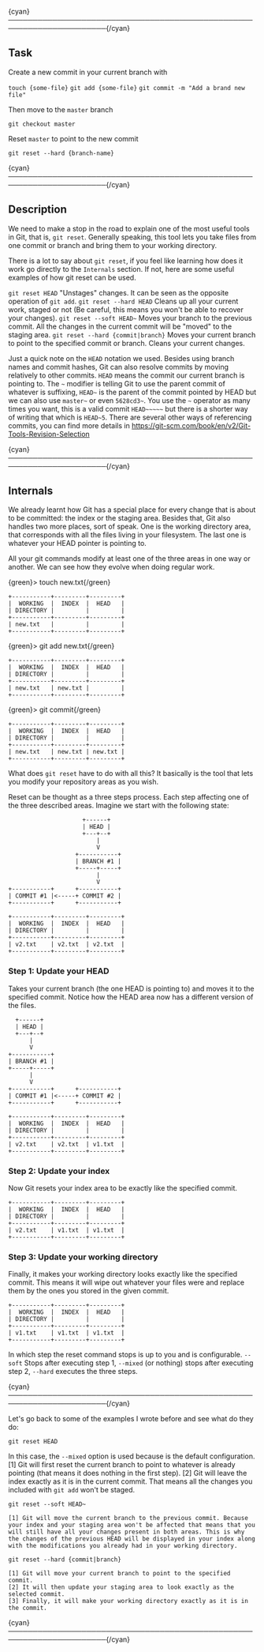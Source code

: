 {cyan}──────────────────────────────────────────────────────────────────────{/cyan}

## Task

Create a new commit in your current branch with

`touch {some-file}`
`git add {some-file}`
`git commit -m "Add a brand new file"`

Then move to the `master` branch

`git checkout master`

Reset `master` to point to the new commit

`git reset --hard {branch-name}`

{cyan}──────────────────────────────────────────────────────────────────────{/cyan}

## Description

We need to make a stop in the road to explain one of the most useful tools in Git, that is, `git reset`. Generally speaking, this tool lets you take files from one commit or branch and bring them to your working directory.

There is a lot to say about `git reset`, if you feel like learning how does it work go directly to the `Internals` section. If not, here are some useful examples of how git reset can be used.

`git reset HEAD` "Unstages" changes. It can be seen as the opposite operation of `git add`.
`git reset --hard HEAD` Cleans up all your current work, staged or not (Be careful, this means you won't be able to recover your changes).
`git reset --soft HEAD~` Moves your branch to the previous commit. All the changes in the current commit will be "moved" to the staging area.
`git reset --hard {commit|branch}` Moves your current branch to point to the specified commit or branch. Cleans your current changes.

Just a quick note on the `HEAD` notation we used. Besides using branch names and commit hashes, Git can also resolve commits by moving relatively to other commits. `HEAD` means the commit our current branch is pointing to. The `~` modifier is telling Git to use the parent commit of whatever is suffixing, `HEAD~` is the parent of the commit pointed by HEAD but we can also use `master~` or even `5628cd3~`. You use the `~` operator as many times you want, this is a valid commit `HEAD~~~~~` but there is a shorter way of writing that which is `HEAD~5`. There are several other ways of referencing commits, you can find more details in https://git-scm.com/book/en/v2/Git-Tools-Revision-Selection

{cyan}──────────────────────────────────────────────────────────────────────{/cyan}

## Internals

We already learnt how Git has a special place for every change that is about to be committed: the index or the staging area. Besides that, Git also handles two more places, sort of speak. One is the working directory area, that corresponds with all the files living in your filesystem. The last one is whatever your HEAD pointer is pointing to.

All your git commands modify at least one of the three areas in one way or another. We can see how they evolve when doing regular work.

{green}> touch new.txt{/green}
```
+-----------+---------+---------+
|  WORKING  |  INDEX  |  HEAD   |
| DIRECTORY |         |         |
+-----------+---------+---------+
| new.txt   |         |         |
+-----------+---------+---------+
```
{green}> git add new.txt{/green}
```
+-----------+---------+---------+
|  WORKING  |  INDEX  |  HEAD   |
| DIRECTORY |         |         |
+-----------+---------+---------+
| new.txt   | new.txt |         |
+-----------+---------+---------+
```
{green}> git commit{/green}
```
+-----------+---------+---------+
|  WORKING  |  INDEX  |  HEAD   |
| DIRECTORY |         |         |
+-----------+---------+---------+
| new.txt   | new.txt | new.txt |
+-----------+---------+---------+
```

What does `git reset` have to do with all this? It basically is the tool that lets you modify your repository areas as you wish.

Reset can be thought as a three steps process. Each step affecting one of the three described areas. Imagine we start with the following state:

```
                     +------+
                     | HEAD |
                     +---+--+
                         |
                         V
                   +-----------+
                   | BRANCH #1 |
                   +-----+-----+
                         |
                         V
+-----------+      +-----------+
| COMMIT #1 |<-----+ COMMIT #2 |
+-----------+      +-----------+
```

```
+-----------+---------+---------+
|  WORKING  |  INDEX  |  HEAD   |
| DIRECTORY |         |         |
+-----------+---------+---------+
| v2.txt    | v2.txt  | v2.txt  |
+-----------+---------+---------+
```

### Step 1: Update your HEAD

Takes your current branch (the one HEAD is pointing to) and moves it to the specified commit. Notice how the HEAD area now has a different version of the files.

```
  +------+
  | HEAD |
  +---+--+
      |
      V
+-----------+
| BRANCH #1 |
+-----+-----+
      |
      V
+-----------+      +-----------+
| COMMIT #1 |<-----+ COMMIT #2 |
+-----------+      +-----------+
```

```
+-----------+---------+---------+
|  WORKING  |  INDEX  |  HEAD   |
| DIRECTORY |         |         |
+-----------+---------+---------+
| v2.txt    | v2.txt  | v1.txt  |
+-----------+---------+---------+
```

### Step 2: Update your index

Now Git resets your index area to be exactly like the specified commit.

```
+-----------+---------+---------+
|  WORKING  |  INDEX  |  HEAD   |
| DIRECTORY |         |         |
+-----------+---------+---------+
| v2.txt    | v1.txt  | v1.txt  |
+-----------+---------+---------+
```

### Step 3: Update your working directory

Finally, it makes your working directory looks exactly like the specified commit. This means it will wipe out whatever your files were and replace them by the ones you stored in the given commit.

```
+-----------+---------+---------+
|  WORKING  |  INDEX  |  HEAD   |
| DIRECTORY |         |         |
+-----------+---------+---------+
| v1.txt    | v1.txt  | v1.txt  |
+-----------+---------+---------+
```

In which step the reset command stops is up to you and is configurable. `--soft` Stops after executing step 1, `--mixed` (or nothing) stops after executing step 2, `--hard` executes the three steps.

{cyan}──────────────────────────────────────────────────────────────────────{/cyan}

Let's go back to some of the examples I wrote before and see what do they do:

`git reset HEAD`

In this case, the `--mixed` option is used because is the default configuration.
    [1] Git will first reset the current branch to point to whatever is already pointing (that means it does nothing in the first step).
    [2] Git will leave the index exactly as it is in the current commit. That means all the changes you included with `git add` won't be staged.

`git reset --soft HEAD~`

    [1] Git will move the current branch to the previous commit. Because your index and your staging area won't be affected that means that you will still have all your changes present in both areas. This is why the changes of the previous HEAD will be displayed in your index along with the modifications you already had in your working directory.

`git reset --hard {commit|branch}`

    [1] Git will move your current branch to point to the specified commit.
    [2] It will then update your staging area to look exactly as the selected commit.
    [3] Finally, it will make your working directory exactly as it is in the commit.

{cyan}──────────────────────────────────────────────────────────────────────{/cyan}
